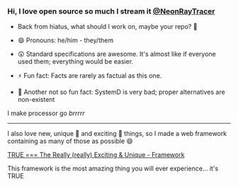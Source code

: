 ### Hi, I love open source so much I stream it [@NeonRayTracer](https://twitch.tv/neonraytracer/)

- Back from hiatus, what should I work on, maybe your repo? 🤔

- 😄 Pronouns: he/him - they/them
- 😲 Standard specifications are awesome. It's almost like if everyone used them; everything would be easier.
- ⚡ Fun fact: Facts are rarely as factual as this one.
- 🤭 Another not so fun fact: SystemD is very bad; proper alternatives are non-existent

I make processor go _brrrrr_

---

I also love new, unique 🌠 and exciting 🤯 things, so I made a web framework containing as many of those as possible 😄

[TRUE === The Really (really) Exciting & Unique - Framework](https://true-framework.vercel.app/)

This framework is the most amazing thing you will ever experience... it's TRUE


<!--
**MathiasKandelborg/MathiasKandelborg** is a ✨ _special_ ✨ repository because its `README.md` (this file) appears on your GitHub profile.

Here are some ideas to get you started:

- 🔭 I’m currently working on ...
- 🌱 I’m currently learning ...
- 👯 I’m looking to collaborate on ...
- 🤔 I’m looking for help with ...
- 💬 Ask me about ...
- 📫 How to reach me: ...


-->
